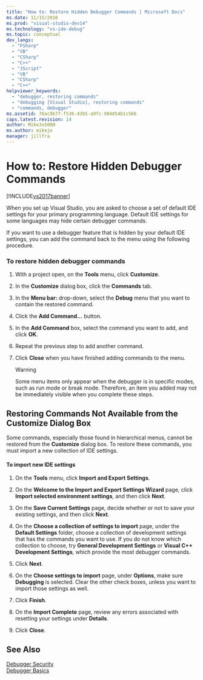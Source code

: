 ```yaml
---
title: "How to: Restore Hidden Debugger Commands | Microsoft Docs"
ms.date: 11/15/2016
ms.prod: "visual-studio-dev14"
ms.technology: "vs-ide-debug"
ms.topic: conceptual
dev_langs: 
  - "FSharp"
  - "VB"
  - "CSharp"
  - "C++"
  - "JScript"
  - "VB"
  - "CSharp"
  - "C++"
helpviewer_keywords: 
  - "debugger, restoring commands"
  - "debugging [Visual Studio], restoring commands"
  - "commands, debugger"
ms.assetid: 76ac9b77-f536-43b5-a9fc-984854b1c566
caps.latest.revision: 14
author: MikeJo5000
ms.author: mikejo
manager: jillfra
---
```

# How to: Restore Hidden Debugger Commands
[!INCLUDE[vs2017banner](../includes/vs2017banner.md)]

When you set up Visual Studio, you are asked to choose a set of default IDE settings for your primary programming language. Default IDE settings for some languages may hide certain debugger commands.  
  
 If you want to use a debugger feature that is hidden by your default IDE settings, you can add the command back to the menu using the following procedure.  
  
### To restore hidden debugger commands  
  
1. With a project open, on the **Tools** menu, click **Customize**.  
  
2. In the **Customize** dialog box, click the **Commands** tab.  
  
3. In the **Menu bar:** drop-down, select the **Debug** menu that you want to contain the restored command.  
  
4. Click the **Add Command…** button.  
  
5. In the **Add Command** box, select the command you want to add, and click **OK**.  
  
6. Repeat the previous step to add another command.  
  
7. Click **Close** when you have finished adding commands to the menu.  
  
    > [!WARNING]
    > Some menu items only appear when the debugger is in specific modes, such as run mode or break mode. Therefore, an item you added may not be immediately visible when you complete these steps.  
  
## Restoring Commands Not Available from the Customize Dialog Box  
 Some commands, especially those found in hierarchical menus, cannot be restored from the **Customize** dialog box. To restore these commands, you must import a new collection of IDE settings.  
  
#### To import new IDE settings  
  
1. On the **Tools** menu, click **Import and Export Settings**.  
  
2. On the **Welcome to the Import and Export Settings Wizard** page, click **Import selected environment settings**, and then click **Next**.  
  
3. On the **Save Current Settings** page, decide whether or not to save your existing settings, and then click **Next**.  
  
4. On the **Choose a collection of settings to import** page, under the **Default Settings** folder, choose a collection of development settings that has the commands you want to use. If you do not know which collection to choose, try **General Development Settings** or **Visual C++ Development Settings**, which  provide the most debugger commands.  
  
5. Click **Next**.  
  
6. On the **Choose settings to import** page, under **Options**, make sure **Debugging** is selected. Clear the other check boxes, unless you want to import those settings as well.  
  
7. Click **Finish**.  
  
8. On the **Import Complete** page, review any errors associated with resetting your settings under **Details**.  
  
9. Click **Close**.  
  
## See Also  
 [Debugger Security](../debugger/debugger-security.md)   
 [Debugger Basics](../debugger/debugger-basics.md)
